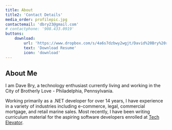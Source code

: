 ```yaml
---
title: About
title2: 'Contact Details'
media_order: profilepic.jpg
contactemail: 'dbry23@gmail.com'
# contactphone: '908.433.0919'
buttons:
    download:
        url: 'https://www.dropbox.com/s/4a6s7dzbwy2wgjt/David%20Bry%20resume.pdf?dl=0'
        text: 'Download Resume'
        icon: 'download'
---
```


## About Me

I am Dave Bry, a technology enthusiast currently living and working in the City of Brotherly Love - Philadelphia, Pennsylvania.

Working primarily as a .NET developer for over 14 years, I have experience in a variety of industries including e-commerce, legal, commercial mortgage, and retail marine sales. Most recently, I have been writing curriculum material for the aspiring software developers enrolled at [Tech Elevator](https://www.techelevator.com).